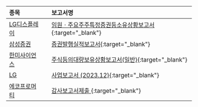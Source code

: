 | **종목** |      |**보고서명** |
| :------- | :--- |:----------- |
| [LG디스플레이](/034220/#dart) | | [임원ㆍ주요주주특정증권등소유상황보고서](https://dart.fss.or.kr/dsaf001/main.do?rcpNo=20240319000716){:target="_blank"} |
| [삼성증권](/016360/#dart) | | [증권발행실적보고서](https://dart.fss.or.kr/dsaf001/main.do?rcpNo=20240319000715){:target="_blank"} |
| [한미사이언스](/008930/#dart) | | [주식등의대량보유상황보고서(일반)](https://dart.fss.or.kr/dsaf001/main.do?rcpNo=20240319000712){:target="_blank"} |
| [LG](/003550/#dart) | | [사업보고서 (2023.12)](https://dart.fss.or.kr/dsaf001/main.do?rcpNo=20240319000703){:target="_blank"} |
| [에코프로머티](/450080/#dart) | | [감사보고서제출              ](https://dart.fss.or.kr/dsaf001/main.do?rcpNo=20240319800864){:target="_blank"} |